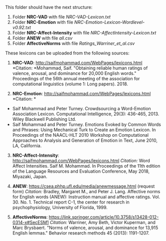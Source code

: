 This folder should have the next structure:

1. Folder **NRC-VAD** with file *NRC-VAD-Lexicon.txt*
2. Folder **NRC-Emotion** with file *NRC-Emotion-Lexicon-Wordlevel-v0.92.txt*
3. Folder **NRC-Affect-Intensity** with file *NRC-AffectIntensity-Lexicon.txt*
4. Folder **ANEW** with file *all.csv*
5. Folder **AffectiveNorms** with file *Ratings_Warriner_et_al.csv*

These lexicons can be uploaded from the following sources:

1. **NRC-VAD**: http://saifmohammad.com/WebPages/lexicons.html 
*Citation: *Mohammad, Saif. "Obtaining reliable human ratings of valence, arousal, and dominance for 20,000 English words." Proceedings of the 56th annual meeting of the association for computational linguistics (volume 1: Long papers). 2018.

2. **NRC-Emotion**: http://saifmohammad.com/WebPages/lexicons.html 
*Citation: *
- Saif Mohammad and Peter Turney. Crowdsourcing a Word-Emotion Association Lexicon. Computational Intelligence, 29(3): 436-465, 2013. Wiley Blackwell Publishing Ltd.
- Saif Mohammad and Peter Turney. Emotions Evoked by Common Words and Phrases: Using Mechanical Turk to Create an Emotion Lexicon. In Proceedings of the NAACL-HLT 2010 Workshop on Computational Approaches to Analysis and Generation of Emotion in Text, June 2010, LA, California.

3. **NRC-Affect-Intensity**: http://saifmohammad.com/WebPages/lexicons.html 
*Citation:* Word Affect Intensities. Saif M. Mohammad. In Proceedings of the 11th edition of the Language Resources and Evaluation Conference, May 2018, Miyazaki, Japan.

4. **ANEW**: https://csea.phhp.ufl.edu/media/anewmessage.html (request form)
*Citation:* Bradley, Margaret M., and Peter J. Lang. Affective norms for English words (ANEW): Instruction manual and affective ratings. Vol. 30. No. 1. Technical report C-1, the center for research in psychophysiology, University of Florida, 1999.

5. **AffectiveNorms**: https://link.springer.com/article/10.3758/s13428-012-0314-x#SecESM1
*Citation:* Warriner, Amy Beth, Victor Kuperman, and Marc Brysbaert. "Norms of valence, arousal, and dominance for 13,915 English lemmas." Behavior research methods 45 (2013): 1191-1207.